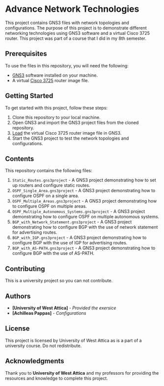 # Advance Network Technologies

This project contains GNS3 files with network topologies and configurations. The purpose of this project is to demonstrate different networking technologies using GNS3 software and a virtual Cisco 3725 router. This project was part of a course that I did in my 8th semester.

## Prerequisites

To use the files in this repository, you will need the following:

- [GNS3](https://www.gns3.com/) software installed on your machine. 
- A virtual [Cisco 3725](https://www.gns3.com/marketplace/appliances/cisco-3725) router image file.

## Getting Started

To get started with this project, follow these steps:

1. Clone this repository to your local machine.
2. Open GNS3 and import the GNS3 project files from the cloned repository.
3. [Load](https://docs.gns3.com/docs/using-gns3/beginners/import-gns3-appliance/) the virtual Cisco 3725 router image file in GNS3.
4. Start the GNS3 project to test the network topologies and configurations.

## Contents

This repository contains the following files:

1. `Static_Routes.gns3project` - A GNS3 project demonstrating how to set up routers and configure static routes.
2. `OSPF_Single_Area.gns3project` - A GNS3 project demonstrating how to configure OSPF on a single area.
3. `OSPF_Multiple_Areas.gns3project` - A GNS3 project demonstrating how to configure OSPF on multiple areas.
4. `OSPF_Multiple_Autonomous_Systems.gns3project` - A GNS3 project demonstrating how to configure OSPF on multiple autonomous systems.
5. `BGP_with_Network_Statement.gns3project` - A GNS3 project demonstrating how to configure BGP with the use of network statement for advertising routes.
6. `BGP_with_IGP.gns3project` - A GNS3 project demonstrating how to configure BGP with the use of IGP for advertising routes.
7. `BGP_with_AS-PATH.gns3project` - A GNS3 project demonstrating how to configure BGP with the use of AS-PATH.

## Contributing

This is a university project so you can not contribute.

## Authors

* **[University of West Attica]** - *Provided the exersice*
* **[Achilleas Pappas]** - *Configurations*

## License

This project is licensed by University of West Attica as is a part of a university course. Do not redistribute.

## Acknowledgments

Thank you to **University of West Attica** and my professors for providing the resources and knowledge to complete this project.
